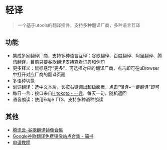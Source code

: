 # 轻译

> 一个基于utools的翻译插件，支持多种翻译厂商，多种语言互译

## 功能

- 集成多家翻译厂商，支持多种语言互译：谷歌翻译、百度翻译、阿里翻译、腾讯翻译，目前只要谷歌翻译支持查看词典和例句
- 更多释义：鼠标悬浮“更多”，可选择对应的翻译厂商，点击即可在uBrowser中打开对应厂商的翻译页面
- 多语种切换
- 划词翻译：选中文本后，长按右键调出超级面板，点击“轻译•一键翻译”即可
- 每日一言：接口来自[Hitokoto - 一言](https://hitokoto.cn/)，每天一句，随机返回
- 语音朗读：使用Edge TTS，支持多种语种朗读

## 其他

- [腾讯云-谷歌翻译镜像合集](https://cloud.tencent.com/developer/news/1478660)
- [Google谷歌翻译免费镜像站点合集 - 简书](https://www.jianshu.com/p/ac66372a6922)
- [申请教程](https://blog.csdn.net/weixin_44253490/article/details/126365385)